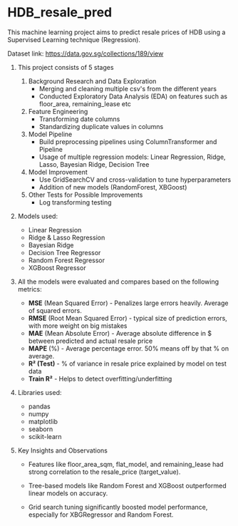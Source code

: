 # HDB_resale_pred
This machine learning project aims to predict resale prices of HDB using a Supervised Learning technique (Regression).

Dataset link: https://data.gov.sg/collections/189/view

1. This project consists of 5 stages 
    1. Background Research and Data Exploration
        - Merging and cleaning multiple csv's from the different years
        - Conducted Exploratory Data Analysis (EDA) on features such as floor_area, remaining_lease etc 
    2. Feature Engineering
        - Transforming date columns
        - Standardizing duplicate values in columns 
    3. Model Pipeline
        - Build preprocessing pipelines using ColumnTransformer and Pipeline
        - Usage of multiple regression models: Linear Regression, Ridge, Lasso, Bayesian Ridge, Decision Tree
    4. Model Improvement
        - Use GridSearchCV and cross-validation to tune hyperparameters
        - Addition of new models (RandomForest, XBGoost)
    5. Other Tests for Possible Improvements
        - Log transforming testing
  
2. Models used:
   - Linear Regression
   - Ridge & Lasso Regression
   - Bayesian Ridge
   - Decision Tree Regressor
   - Random Forest Regressor
   - XGBoost Regressor

3. All the models were evaluated and compares based on the following metrics: 
   - **MSE** (Mean Squared Error) - Penalizes large errors heavily. Average of squared errors.  
   - **RMSE** (Root Mean Squared Error) - typical size of prediction errors, with more weight on big mistakes 
   - **MAE** (Mean Absolute Error) - Average absolute difference in $ between predicted and actual resale price 
   - **MAPE** (%) - Average percentage error. 50% means off by that % on average. 
   - **R² (Test)** - % of variance in resale price explained by model on test data 
   - **Train R²** - Helps to detect overfitting/underfitting     

4. Libraries used:
   - pandas
   - numpy 
   - matplotlib
   - seaborn
   - scikit-learn

 5. Key Insights and Observations
    - Features like floor_area_sqm, flat_model, and remaining_lease had        strong correlation to the resale_price (target_value).

    - Tree-based models like Random Forest and XGBoost outperformed     
      linear models on accuracy.

    - Grid search tuning significantly boosted model performance,               especially for XBGRegressor and Random Forest.  



